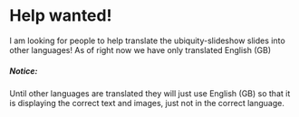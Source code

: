 # Help wanted!

I am looking for people to help translate the ubiquity-slideshow slides into other languages! As of right now we have only translated English (GB)

##### Notice:
Until other languages are translated they will just use English (GB) so that it is displaying the correct text and images, just not in the correct language.
